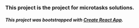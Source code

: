 ### This project is the project for microtasks solutions.

##### This project was bootstrapped with [Create React App](https://github.com/facebook/create-react-app).

